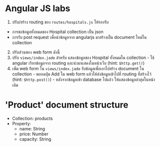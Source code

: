 # Angular JS labs
1. ปรับ/สร้าง routing ของ `routes/hospitals.js` ให้รองรับ
  - การขอข้อมูลทั้งหมดของ Hospital collection เป็น json
  - การรับ post request เพื่อนำข้อมูลจาก angularjs มาสร้างเป็น document ใหม่ใน collection

2. ปรับส่วนของ web form ดังนี้
  1. ปรับ `views/index.jade` สำหรับ แสดงข้อมูลของ Hospital  ทั้งหมดใน collection
    - ใช้ angular เรียกข้อมูลจาก routing และนำมาแสดงในหน้าเว็บ (hint: `$http.get()`)
  2. เพิ่ม web form ใน `views/index.jade` รับข้อมูลเพื่อเอาไปสร้าง document ใน collection
    - พอกดปุ่ม Add ใน web form แล้วให้ส่งข้อมูลเข้าไปที่ routing ที่สร้างไว้ (hint: `$http.post()`)
    - หลังจากข้อมูลเข้า database ไปแล้ว ให้แสดงข้อมูลล่าสุดในหน้าเดิม
    
# 'Product' document structure

- Collection: products
- Property:
  - name: String
  - price: Number
  - capacity: String
